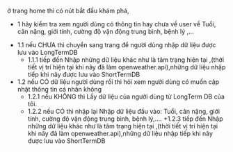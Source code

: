 ở trang home thì có nút bắt đầu khám phá,
- 1 hãy kiểm tra xem người dùng có thông tin hay chưa về user về  Tuổi, cân nặng, giới tính, cường độ vận động trung bình, bệnh lý ,... 
 + 1.1 nếu CHƯA thì chuyển sang trang để  người dùng nhập dữ liệu được lưu vào LongTermDB
   + 1.1.1 tiếp đến Nhập những dữ liệu khác như là tâm trạng hiện tại ,(thời tiết vị trí hiện tại khi nãy đã làm openweather.api),những dữ liệu nhập tiếp khi nãy được lưu vào ShortTermDB
 + 1.2 nếu CÓ dữ liệu người dùng rồi thì hỏi xem người dùng có muốn cập nhật thông tin cá nhân không
   + 1.2.1 nếu KHÔNG thì Lấy dữ liệu của người dùng từ LongTerm DB của tôi.
   + 1.2.2 nếu CÓ thì nhập lại Nhập dữ liệu đầu vào: Tuổi, cân nặng, giới tính, cường độ vận động trung bình, bệnh lý,....
   +1.2.3 tiếp đến Nhập những dữ liệu khác như là tâm trạng hiện tại ,(thời tiết vị trí hiện tại khi nãy đã làm openweather.api),những dữ liệu nhập tiếp khi nãy được lưu vào ShortTermDB
